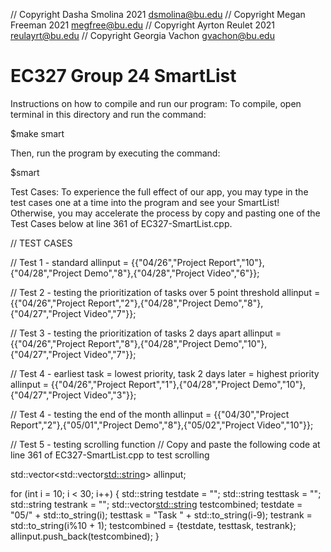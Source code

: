 // Copyright Dasha Smolina 2021 dsmolina@bu.edu
// Copyright Megan Freeman 2021 megfree@bu.edu
// Copyright Ayrton Reulet 2021 reulayrt@bu.edu
// Copyright Georgia Vachon gvachon@bu.edu

# EC327 Group 24 SmartList
Instructions on how to compile and run our program:
To compile, open terminal in this directory and run the command:

   $make smart

Then, run the program by executing the command:

   $smart

Test Cases:
To experience the full effect of our app, you may type in the test cases one at a time into the program and see your SmartList!
Otherwise, you may accelerate the process by copy and pasting one of the Test Cases below at line 361 of EC327-SmartList.cpp.

// TEST CASES

// Test 1 - standard
allinput = {{"04/26","Project Report","10"},{"04/28","Project Demo","8"},{"04/28","Project Video","6"}};

// Test 2 - testing the prioritization of tasks over 5 point threshold
allinput = {{"04/26","Project Report","2"},{"04/28","Project Demo","8"},{"04/27","Project Video","7"}};

// Test 3 - testing the prioritization of tasks 2 days apart
allinput = {{"04/26","Project Report","8"},{"04/28","Project Demo","10"},{"04/27","Project Video","7"}};

// Test 4 - earliest task = lowest priority, task 2 days later = highest priority 
allinput = {{"04/26","Project Report","1"},{"04/28","Project Demo","10"},{"04/27","Project Video","3"}};

// Test 4 - testing the end of the month
allinput = {{"04/30","Project Report","2"},{"05/01","Project Demo","8"},{"05/02","Project Video","10"}};

// Test 5 - testing scrolling function
// Copy and paste the following code at line 361 of EC327-SmartList.cpp to test scrolling
 
std::vector<std::vector<std::string>> allinput;

for (int i = 10; i < 30; i++) {
  std::string testdate = "";
  std::string testtask = "";
  std::string testrank = "";
  std::vector<std::string> testcombined;
  testdate = "05/" + std::to_string(i);
  testtask = "Task " + std::to_string(i-9);
  testrank = std::to_string(i%10 + 1);
  testcombined = {testdate, testtask, testrank};
  allinput.push_back(testcombined);
}
